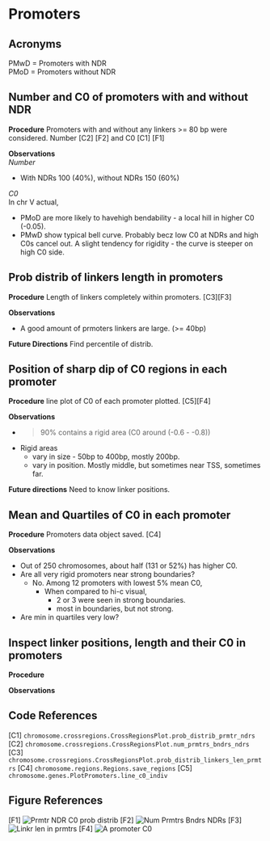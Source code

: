 # Promoters

## Acronyms
PMwD = Promoters with NDR  
PMoD = Promoters without NDR

## Number and C0 of promoters with and without NDR 

**Procedure**
Promoters with and without any linkers >= 80 bp were considered. Number [C2] [F2] and C0 [C1] [F1]

**Observations**  
*Number*  
- With NDRs 100 (40%), without NDRs 150 (60%)

*C0*  
In chr V actual, 
- PMoD are more likely to havehigh bendability - a local hill in higher C0 (-0.05).
- PMwD show typical bell curve. Probably becz low C0 at NDRs and high C0s cancel out. A slight tendency for rigidity - the curve is steeper on high C0 side. 

## Prob distrib of linkers length in promoters 

**Procedure**
Length of linkers completely within promoters. [C3][F3]

**Observations**
- A good amount of prmoters linkers are large. (>= 40bp) 

**Future Directions**
Find percentile of distrib.

## Position of sharp dip of C0 regions in each promoter

**Procedure**
line plot of C0 of each promoter plotted. [C5][F4]

**Observations**
- >90% contains a rigid area (C0 around (-0.6 - -0.8))
- Rigid areas 
  - vary in size - 50bp to 400bp, mostly 200bp.  
  - vary in position. Mostly middle, but sometimes near TSS, sometimes far.  

**Future directions**
Need to know linker positions. 

## Mean and Quartiles of C0 in each promoter

**Procedure**
Promoters data object saved. [C4]

**Observations**
- Out of 250 chromosomes, about half (131 or 52%) has higher C0.
- Are all very rigid promoters near strong boundaries?
  - No. Among 12 promoters with lowest 5% mean C0, 
    - When compared to hi-c visual,
      - 2 or 3 were seen in strong boundaries.
      - most in boundaries, but not strong.
- Are min in quartiles very low?

## Inspect linker positions, length and their C0 in promoters

**Procedure**

**Observations**


## Code References
[C1] `chromosome.crossregions.CrossRegionsPlot.prob_distrib_prmtr_ndrs`  
[C2] `chromosome.crossregions.CrossRegionsPlot.num_prmtrs_bndrs_ndrs`  
[C3] `chromosome.crossregions.CrossRegionsPlot.prob_distrib_linkers_len_prmtrs`
[C4] `chromosome.regions.Regions.save_regions`
[C5] `chromosome.genes.PlotPromoters.line_c0_indiv`

## Figure References 
[F1] 
![Prmtr NDR C0 prob distrib](../figures/genes/prob_distrib_prmtr_ndrs.png)
[F2]
![Num Prmtrs Bndrs NDRs](../figures/genes/num_prmtrs_bndrs_ndr_V.png)
[F3]
![Linkr len in prmtrs](../figures/linkers/prob_distr_len_prmtrs_V.png)
[F4]
![A promoter C0](../figures/promoters/VL/frw_57812_58311.png)